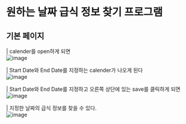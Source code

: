 # 원하는 날짜 급식 정보 찾기 프로그램

## 기본 페이지

|  calender를 open하게 되면
<br>
![image](https://github.com/Qnd1101/flutter_application_meals/assets/107795830/6a0bc9ac-b706-47f0-8e0c-ed0a649f3f18)

| Start Date와 End Date를 지정하는 calender가 나오게 된다
<br>
![image](https://github.com/Qnd1101/flutter_application_meals/assets/107795830/f5d3e1dd-9aee-467c-b186-5380fc82bc3b)

| Start Date와 End Date를 지정하고 오른쪽 상단에 있는 save를 클릭하게 되면
<br>
![image](https://github.com/Qnd1101/flutter_application_meals/assets/107795830/9a5e8e27-81f5-41c9-877c-ac364665e173)

| 지정한 날짜의 급식 정보를 찾을 수 있다.
<br>
![image](https://github.com/Qnd1101/flutter_application_meals/assets/107795830/68dcaacf-6693-4138-a264-bf21771401be)

